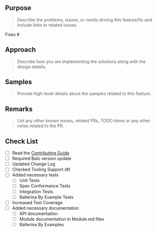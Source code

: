 ## Purpose
> Describe the problems, issues, or needs driving this feature/fix and include links to related issues.

Fixes #<Issue Number>

## Approach
> Describe how you are implementing the solutions along with the design details.

## Samples
> Provide high-level details about the samples related to this feature.

## Remarks
> List any other known issues, related PRs, TODO items or any other notes related to the PR.

## Check List 
- [ ] Read the [Contributing Guide](https://github.com/ballerina-platform/ballerina-lang/blob/master/CONTRIBUTING.md)
- [ ] Required Balo version update
- [ ] Updated Change Log
- [ ] Checked Tooling Support (#<Issue Number>)
- [ ] Added necessary tests
  - [ ] Unit Tests
  - [ ] Spec Conformance Tests
  - [ ] Integration Tests
  - [ ] Ballerina By Example Tests
- [ ] Increased Test Coverage   
- [ ] Added necessary documentation  
  - [ ] API documentation 
  - [ ] Module documentation in Module.md files
  - [ ] Ballerina By Examples
